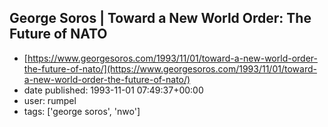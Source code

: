 ## George Soros | Toward a New World Order: The Future of NATO
 - [https://www.georgesoros.com/1993/11/01/toward-a-new-world-order-the-future-of-nato/](https://www.georgesoros.com/1993/11/01/toward-a-new-world-order-the-future-of-nato/)
 - date published: 1993-11-01 07:49:37+00:00
 - user: rumpel
 - tags: ['george soros', 'nwo']

